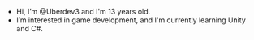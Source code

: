 - Hi, I’m @Uberdev3 and I'm 13 years old.
- I’m interested in game development, and I'm currently learning Unity and C#.

<!---
Uberdev3/Uberdev3 is a ✨ special ✨ repository because its `README.md` (this file) appears on your GitHub profile.
You can click the Preview link to take a look at your changes.
--->
